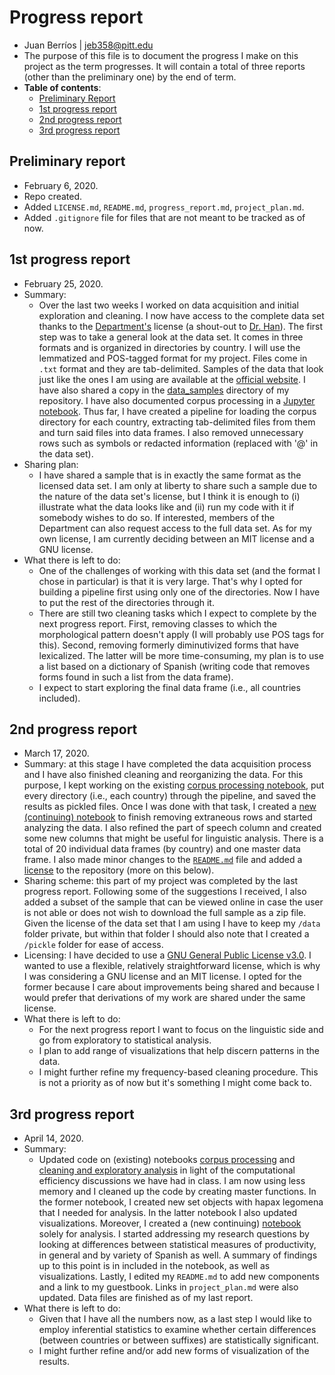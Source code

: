 # Progress report

- Juan Berríos | jeb358@pitt.edu
- The purpose of this file is to document the progress I make on this project as the term progresses. It will contain a total of three reports (other than the preliminary one) by the end of term.<br/>
- **Table of contents**:
  - [Preliminary Report](#Preliminary-report)
  - [1st progress report](#1st-progress-report)
  - [2nd progress report](#2nd-progress-report)
  - [3rd progress report](#3rd-progress-report)

## Preliminary report

- February 6, 2020.
- Repo created.
- Added `LICENSE.md`, `README.md`, `progress_report.md`, `project_plan.md`.
- Added `.gitignore` file for files that are not meant to be tracked as of now.

## 1st progress report

- February 25, 2020.
- Summary:
  - Over the last two weeks I worked on data acquisition and initial exploration and cleaning. I now have access to the complete data set thanks to the [Department's](https://www.linguistics.pitt.edu/) license (a shout-out to [Dr. Han](https://github.com/naraehan)). The first step was to take a general look at the data set. It comes in three formats and is organized in directories by country. I will use the lemmatized and POS-tagged format for my project. Files come in `.txt` format and they are tab-delimited. Samples of the data that look just like the ones I am using are available at the [official website](https://www.corpusdata.org/formats.asp). I have also shared a copy in the [data_samples](https://github.com/Data-Science-for-Linguists-2020/Diminutive-Suffix-Productivity/tree/master/data_samples) directory of my repository. I have also documented corpus processing in a [Jupyter notebook](https://github.com/Data-Science-for-Linguists-2020/Diminutive-Suffix-Productivity/blob/master/code/corpus_processing.ipynb). Thus far, I have created a pipeline for loading the corpus directory for each country, extracting tab-delimited files from them and turn said files into data frames. I also removed unnecessary rows such as symbols or redacted information (replaced with '@' in the data set).
- Sharing plan:
  - I have shared a sample that is in exactly the same format as the licensed data set. I am only at liberty to share such a sample due to the nature of the data set's license, but I think it is enough to (i) illustrate what the data looks like and (ii) run my code with it if somebody wishes to do so. If interested, members of the Department can also request access to the full data set. As for my own license, I am currently deciding between an MIT license and a GNU license.
- What there is left to do:
  - One of the challenges of working with this data set (and the format I chose in particular) is that it is very large. That's why I opted for building a pipeline first using only one of the directories. Now I have to put the rest of the directories through it.
  - There are still two cleaning tasks which I expect to complete by the next progress report. First, removing classes to which the morphological pattern doesn't apply (I will probably use POS tags for this). Second, removing formerly diminutivized forms that have lexicalized. The latter will be more time-consuming, my plan is to use a list based on a dictionary of Spanish (writing code that removes forms found in such a list from the data frame).
  - I expect to start exploring the final data frame (i.e., all countries included).

## 2nd progress report

- March 17, 2020.
- Summary: at this stage I have completed the data acquisition process and I have also finished cleaning and reorganizing the data. For this purpose, I kept working on the existing [corpus processing notebook](https://github.com/Data-Science-for-Linguists-2020/Diminutive-Suffix-Productivity/blob/master/code/corpus_processing.ipynb), put every directory (i.e., each country) through the pipeline, and saved the results as pickled files. Once I was done with that task, I created a [new (continuing) notebook](https://github.com/Data-Science-for-Linguists-2020/Diminutive-Suffix-Productivity/blob/master/code/cleaning_exploratory_analysis.ipynb) to finish removing extraneous rows and started analyzing the data. I also refined the part of speech column and created some new columns that might be useful for linguistic analysis. There is a total of 20 individual data frames (by country) and one master data frame. I also made minor changes to the [`README.md`](https://github.com/Data-Science-for-Linguists-2020/Diminutive-Suffix-Productivity/blob/master/README.md) file and added a [license](https://github.com/Data-Science-for-Linguists-2020/Diminutive-Suffix-Productivity/blob/master/LICENSE.md) to the repository (more on this below).
- Sharing scheme: this part of my project was completed by the last progress report. Following some of the suggestions I received, I also added a subset of the sample that can be viewed online in case the user is not able or does not wish to download the full sample as a zip file. Given the license of the data set that I am using I have to keep my `/data` folder private, but within that folder I should also note that I created a `/pickle` folder for ease of access.
- Licensing: I have decided to use a [GNU General Public License v3.0](https://choosealicense.com/licenses/gpl-3.0/). I wanted to use a flexible, relatively straightforward license, which is why I was considering a GNU license and an MIT license. I opted for the former because I care about improvements being shared and because I would prefer that derivations of my work are shared under the same license.
- What there is left to do:
  - For the next progress report I want to focus on the linguistic side and go from exploratory to statistical analysis.
  - I plan to add range of visualizations that help discern patterns in the data.
  - I might further refine my frequency-based cleaning procedure. This is not a priority as of now but it's something I might come back to.

## 3rd progress report

- April 14, 2020.
- Summary:
  - Updated code on (existing) notebooks [corpus processing](https://github.com/Data-Science-for-Linguists-2020/Diminutive-Suffix-Productivity/blob/master/code/corpus_processing.ipynb) and [cleaning and exploratory analysis](https://github.com/Data-Science-for-Linguists-2020/Diminutive-Suffix-Productivity/blob/master/code/cleaning_exploratory_analysis.ipynb) in light of the computational efficiency discussions we have had in class. I am now using less memory and I cleaned up the code by creating master functions. In the former notebook, I created new set objects with hapax legomena that I needed for analysis. In the latter notebook I also updated visualizations. Moreover, I created a (new continuing) [notebook](https://github.com/Data-Science-for-Linguists-2020/Diminutive-Suffix-Productivity/blob/master/code/statistics_analysis.ipynb) solely for analysis. I started addressing my research questions by looking at differences between statistical measures of productivity, in general and by variety of Spanish as well. A summary of findings up to this point is in included in the notebook, as well as visualizations. Lastly, I edited my `README.md` to add new components and a link to my guestbook. Links in `project_plan.md` were also updated. Data files are finished as of my last report.
- What there is left to do:
  - Given that I have all the numbers now, as a last step I would like to employ inferential statistics to examine whether certain differences (between countries or between suffixes) are statistically significant.
  - I might further refine and/or add new forms of visualization of the results.
